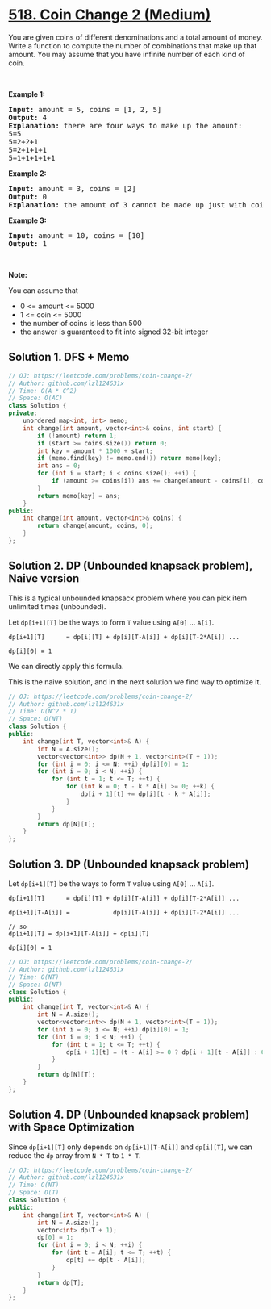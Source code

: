 # [518. Coin Change 2 (Medium)](https://leetcode.com/problems/coin-change-2/)

<p>You are given coins of different denominations and a total amount of money. Write a function to compute the number of combinations that make up that amount. You may assume that you have infinite number of each kind of coin.</p>

<ul>
</ul>

<p>&nbsp;</p>

<p><b>Example 1:</b></p>

<pre><b>Input:</b> amount = 5, coins = [1, 2, 5]
<b>Output:</b> 4
<b>Explanation:</b> there are four ways to make up the amount:
5=5
5=2+2+1
5=2+1+1+1
5=1+1+1+1+1
</pre>

<p><b>Example 2:</b></p>

<pre><b>Input:</b> amount = 3, coins = [2]
<b>Output:</b> 0
<b>Explanation:</b> the amount of 3 cannot be made up just with coins of 2.
</pre>

<p><b>Example 3:</b></p>

<pre><b>Input:</b> amount = 10, coins = [10] 
<b>Output:</b> 1
</pre>

<p>&nbsp;</p>

<p><b>Note:</b></p>

<p>You can assume that</p>

<ul>
	<li>0 &lt;= amount &lt;= 5000</li>
	<li>1 &lt;= coin &lt;= 5000</li>
	<li>the number of coins is less than 500</li>
	<li>the answer is guaranteed to fit into signed 32-bit integer</li>
</ul>


## Solution 1. DFS + Memo

```cpp
// OJ: https://leetcode.com/problems/coin-change-2/
// Author: github.com/lzl124631x
// Time: O(A * C^2)
// Space: O(AC)
class Solution {
private:
    unordered_map<int, int> memo;
    int change(int amount, vector<int>& coins, int start) {
        if (!amount) return 1;
        if (start >= coins.size()) return 0;
        int key = amount * 1000 + start;
        if (memo.find(key) != memo.end()) return memo[key];
        int ans = 0;
        for (int i = start; i < coins.size(); ++i) {
            if (amount >= coins[i]) ans += change(amount - coins[i], coins, i);
        }
        return memo[key] = ans;
    }
public:
    int change(int amount, vector<int>& coins) {
        return change(amount, coins, 0);
    }
};
```

## Solution 2. DP (Unbounded knapsack problem), Naive version

This is a typical unbounded knapsack problem where you can pick item unlimited times (unbounded).

Let `dp[i+1][T]` be the ways to form `T` value using `A[0]` ... `A[i]`.

```
dp[i+1][T]      = dp[i][T] + dp[i][T-A[i]] + dp[i][T-2*A[i]] ...

dp[i][0] = 1
```

We can directly apply this formula.

This is the naive solution, and in the next solution we find way to optimize it.

```cpp
// OJ: https://leetcode.com/problems/coin-change-2/
// Author: github.com/lzl124631x
// Time: O(N^2 * T)
// Space: O(NT)
class Solution {
public:
    int change(int T, vector<int>& A) {
        int N = A.size();
        vector<vector<int>> dp(N + 1, vector<int>(T + 1));
        for (int i = 0; i <= N; ++i) dp[i][0] = 1;
        for (int i = 0; i < N; ++i) {
            for (int t = 1; t <= T; ++t) {
                for (int k = 0; t - k * A[i] >= 0; ++k) {
                    dp[i + 1][t] += dp[i][t - k * A[i]];
                }
            }
        }
        return dp[N][T];
    }
};
```

## Solution 3. DP (Unbounded knapsack problem)

Let `dp[i+1][T]` be the ways to form `T` value using `A[0]` ... `A[i]`.

```
dp[i+1][T]      = dp[i][T] + dp[i][T-A[i]] + dp[i][T-2*A[i]] ...

dp[i+1][T-A[i]] =            dp[i][T-A[i]] + dp[i][T-2*A[i]] ...

// so
dp[i+1][T] = dp[i+1][T-A[i]] + dp[i][T]

dp[i][0] = 1
```

```cpp
// OJ: https://leetcode.com/problems/coin-change-2/
// Author: github.com/lzl124631x
// Time: O(NT)
// Space: O(NT)
class Solution {
public:
    int change(int T, vector<int>& A) {
        int N = A.size();
        vector<vector<int>> dp(N + 1, vector<int>(T + 1));
        for (int i = 0; i <= N; ++i) dp[i][0] = 1;
        for (int i = 0; i < N; ++i) {
            for (int t = 1; t <= T; ++t) {
                dp[i + 1][t] = (t - A[i] >= 0 ? dp[i + 1][t - A[i]] : 0) + dp[i][t];
            }
        }
        return dp[N][T];
    }
};
```

## Solution 4. DP (Unbounded knapsack problem) with Space Optimization

Since `dp[i+1][T]` only depends on `dp[i+1][T-A[i]]` and `dp[i][T]`, we can reduce the `dp` array from `N * T` to `1 * T`.

```cpp
// OJ: https://leetcode.com/problems/coin-change-2/
// Author: github.com/lzl124631x
// Time: O(NT)
// Space: O(T)
class Solution {
public:
    int change(int T, vector<int>& A) {
        int N = A.size();
        vector<int> dp(T + 1);
        dp[0] = 1;
        for (int i = 0; i < N; ++i) {
            for (int t = A[i]; t <= T; ++t) {
                dp[t] += dp[t - A[i]];
            }
        }
        return dp[T];
    }
};
```